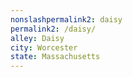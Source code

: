 ```yaml
---
﻿nonslashpermalink2: daisy
permalink2: /daisy/
alley: Daisy
city: Worcester
state: Massachusetts
---
```

